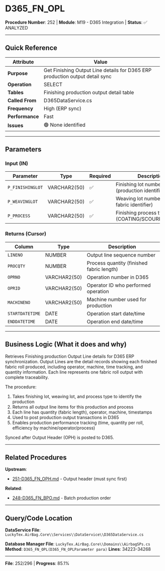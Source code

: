 # D365_FN_OPL

**Procedure Number**: 252 | **Module**: M19 - D365 Integration | **Status**: ✅ ANALYZED

---

## Quick Reference

| Attribute | Value |
|-----------|-------|
| **Purpose** | Get Finishing Output Line details for D365 ERP production output detail sync |
| **Operation** | SELECT |
| **Tables** | Finishing production output detail table |
| **Called From** | D365DataService.cs |
| **Frequency** | High (ERP sync) |
| **Performance** | Fast |
| **Issues** | 🟢 None identified |

---

## Parameters

### Input (IN)

| Parameter | Type | Required | Description |
|-----------|------|----------|-------------|
| `P_FINISHINGLOT` | VARCHAR2(50) | ✅ | Finishing lot number (production identifier) |
| `P_WEAVINGLOT` | VARCHAR2(50) | ✅ | Weaving lot number (source fabric identifier) |
| `P_PROCESS` | VARCHAR2(50) | ✅ | Finishing process type (COATING/SCOURING/DRYER) |

### Returns (Cursor)

| Column | Type | Description |
|--------|------|-------------|
| `LINENO` | NUMBER | Output line sequence number |
| `PROCQTY` | NUMBER | Process quantity (finished fabric length) |
| `OPRNO` | VARCHAR2(50) | Operation number in D365 |
| `OPRID` | VARCHAR2(50) | Operator ID who performed operation |
| `MACHINENO` | VARCHAR2(50) | Machine number used for production |
| `STARTDATETIME` | DATE | Operation start date/time |
| `ENDDATETIME` | DATE | Operation end date/time |

---

## Business Logic (What it does and why)

Retrieves Finishing production Output Line details for D365 ERP synchronization. Output Lines are the detail records showing each finished fabric roll produced, including operator, machine, time tracking, and quantity information. Each line represents one fabric roll output with complete traceability.

The procedure:
1. Takes finishing lot, weaving lot, and process type to identify the production
2. Returns all output line items for this production and process
3. Each line has quantity (fabric length), operator, machine, timestamps
4. Used to post production output transactions in D365
5. Enables production performance tracking (time, quantity per roll, efficiency by machine/operator/process)

Synced after Output Header (OPH) is posted to D365.

---

## Related Procedures

**Upstream**:
- [251-D365_FN_OPH.md](./251-D365_FN_OPH.md) - Output header (must sync first)

**Related**:
- [248-D365_FN_BPO.md](./248-D365_FN_BPO.md) - Batch production order

---

## Query/Code Location

**DataService File**: `LuckyTex.AirBag.Core\\Services\\DataService\\D365DataService.cs`

**Database Manager File**: `LuckyTex.AirBag.Core\\Domains\\AirbagSPs.cs`
**Method**: `D365_FN_OPL(D365_FN_OPLParameter para)`
**Lines**: 34223-34268

---

**File**: 252/296 | **Progress**: 85.1%
